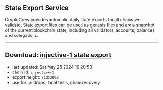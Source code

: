 ## State Export Service
CryptoCrew provides automatic daily state exports for all chains we validate. State export files can be used as genesis files and are a snapshot of the current blockchain state, including all validators, accounts, balances and delegations.

---
**Download: [injective-1 state export](https://dl-eu2.ccvalidators.com/SERVICE/injective/injective-1_export_71353003.json)**
---

- last updated: Sat May 25 2024 19:20:53
- chain id: `injective-1`
- export height: `71353003`
- use for: airdrops, local tests, chain recovery
